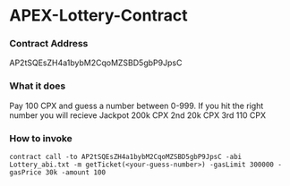 # APEX-Lottery-Contract
### Contract Address
AP2tSQEsZH4a1bybM2CqoMZSBD5gbP9JpsC

### What it does
Pay 100 CPX and guess a number between 0-999. 
If you hit the right number you will recieve 
Jackpot 200k CPX
2nd 20k CPX
3rd 110 CPX

### How to invoke
```
contract call -to AP2tSQEsZH4a1bybM2CqoMZSBD5gbP9JpsC -abi Lottery_abi.txt -m getTicket(<your-guess-number>) -gasLimit 300000 -gasPrice 30k -amount 100
```

